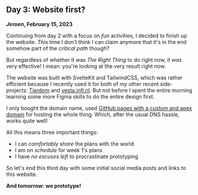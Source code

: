 ## Day 3: Website first?

**_Jeroen_, February 15, 2023**

Continuing from day 2 with a focus on _fun_ activities, I decided to finish up the website.
This time I don't think I can claim anymore that it's in the end somehow part of the _critical path_ though?

But regardless of whether it was _The Right Thing_ to do right now, it _was_ very effective!
I mean: you're looking at the very result right now.

The website was built with SvelteKit and TailwindCSS, which was rather efficient because I recently used it for both of my other recent side-projects:
[Tierdom](https://tierdom.jeroenheijmans.nl) and [vesta.infi.nl](https://vesta.infi.nl).
But not before I spent the entire morning learning some more Figma skills to do the entire design first.

I only bought the domain name, used
[GitHub pages with a custom and apex domain](https://docs.github.com/en/pages/configuring-a-custom-domain-for-your-github-pages-site/about-custom-domains-and-github-pages#using-an-apex-domain-for-your-github-pages-site)
for hosting the whole thing.
Which, after the usual DNS hassle, works quite well!

All this means three important things:

- I can _comfortably share_ the plans with the world
- I am _on schedule_ for week 1's plans
- I have _no excuses left_ to procrastinate prototyping

So let's end this third day with some initial social media posts and links to this website.

**And tomorrow: we prototype!**

